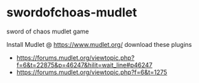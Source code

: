 # swordofchoas-mudlet
sword of chaos mudlet game

Install Mudlet @ https://www.mudlet.org/
download these plugins
- https://forums.mudlet.org/viewtopic.php?f=6&t=22875&p=46247&hilit=wait_line#p46247
- https://forums.mudlet.org/viewtopic.php?f=6&t=1275
